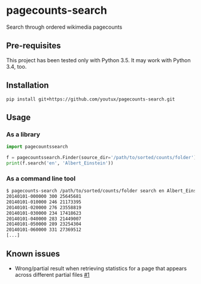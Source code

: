# pagecounts-search
Search through ordered wikimedia pagecounts

## Pre-requisites
This project has been tested only with Python 3.5. It may work with Python 3.4, too.

## Installation
    pip install git+https://github.com/youtux/pagecounts-search.git

## Usage
### As a library
```python
import pagecountssearch

f = pagecountssearch.Finder(source_dir='/path/to/sorted/counts/folder')
print(f.search('en', 'Albert_Einstein'))
```

### As a command line tool
```bash
$ pagecounts-search /path/to/sorted/counts/folder search en Albert_Einstein
20140101-000000 300 25645681
20140101-010000 246 21173395
20140101-020000 276 23558819
20140101-030000 234 17418623
20140101-040000 283 21449007
20140101-050000 289 23254304
20140101-060000 331 27369512
[...]
```

## Known issues
* Wrong/partial result when retrieving statistics for a page that appears across different partial files [#1](https://github.com/youtux/pagecounts-search/issues/1)
